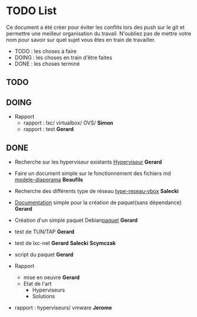 # TODO List

Ce document a été créer pour éviter les conflits lors des push sur le git et permettre une meilleur organisation du travail. 
N'oubliez pas de mettre votre nom pour savoir sur quel sujet vous êtes en train de travailler.

- TODO : les choses à faire
- DOING : les choses en train d'être faites
- DONE : les choses terminé 

## TODO


## DOING
- Rapport
    - rapport : lxc/ virtualbox/ OVS/  **Simon**
    - rapport : test **Gerard**
   

## DONE

- Recherche sur les hyperviseur existants [Hyperviseur](local/tmp/Recherche_Hyperviseur.md)  **Gerard**
- Faire un document simple sur le fonctionnement des fichiers md [modele-diaporama](local/modele-diaporama.md) **Beaufils**
- Recherche des différents type de réseau [type-reseau-vbox](local/tmp/type-reseau-vbox.md) **Salecki**
- [Documentation](local/compte-rendu/cr-2018-02-09-hebdo.md) simple pour la création de paquet(sans dépendance) **Gerard**
- Création d'un simple paquet Debian[paquet](local/tmp/myecho) **Gerard**
- test de TUN/TAP **Gerard**
- test de lxc-net **Gerard** **Salecki** **Scymczak** 
- script du paquet **Gerard**

- Rapport 
    - mise en oeuvre **Gerard**
    - Etat de l'art
        - Hyperviseurs
        - Solutions 

 - rapport : hyperviseurs/ vmware **Jerome**
